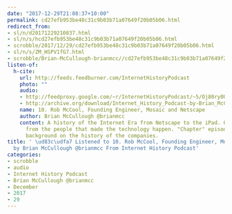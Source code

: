 ```yaml
---
date: "2017-12-29T21:08:37+10:00"
permalink: cd27efb953be48c31c9b03b71a07649f20b05b06.html
redirect_from:
- sl/n/d20171229210837.html
- sl/n/s/hcd27efb953be48c31c9b03b71a07649f20b05b06.html
- scrobble/2017/12/29/cd27efb953be48c31c9b03b71a07649f20b05b06.html
- sl/n/s/ZM_HSPV1fG7.html
- scrobble/Brian-McCullough-brianmcc//cd27efb953be48c31c9b03b71a07649f20b05b06.html
listen-of:
  h-cite:
    url: http://feeds.feedburner.com/InternetHistoryPodcast
    photo: ""
    audio:
    - http://feedproxy.google.com/~r/InternetHistoryPodcast/~5/Oj80ry0UNzA/Chapter_1_Interview_5_-_Rob_McCool.mp3
    - http://archive.org/download/Internet_History_Podcast-by-Brian_McCullough/10_Rob_McCool_Founding_Engineer_Mosaic_and_Netscape.mp3
    name: 10. Rob McCool, Founding Engineer, Mosaic and Netscape
    author: Brian McCullough @brianmcc
    content: A history of the Internet Era from Netscape to the iPad. Oral histories
      from the people that made the technology happen. "Chapter" episodes providing
      background on the history of the companies.
title: ' \ud83c\udfa7 Listened to 10. Rob McCool, Founding Engineer, Mosaic and Netscape
  by Brian McCullough @brianmcc From Internet History Podcast'
categories:
- scrobble
- audio
- Internet History Podcast
- Brian McCullough @brianmcc
- December
- 2017
- 29
---
```

